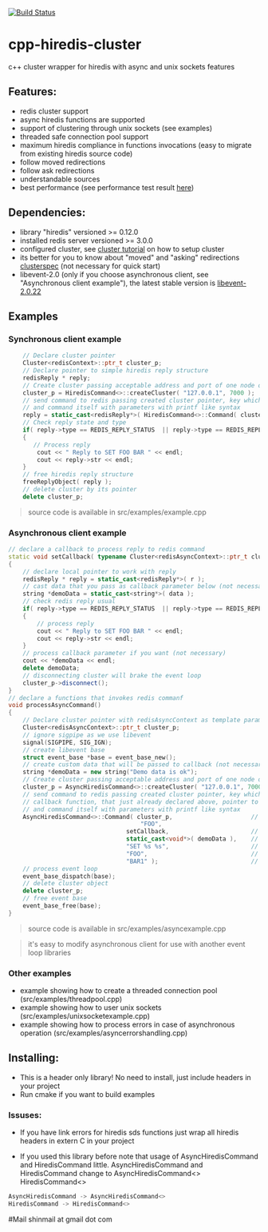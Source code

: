 [![Build Status](https://api.travis-ci.org/shinberg/cpp-hiredis-cluster.png)](https://travis-ci.org/shinberg/cpp-hiredis-cluster/)

# cpp-hiredis-cluster
c++ cluster wrapper for hiredis with async and unix sockets features
## Features:
- redis cluster support
- async hiredis functions are supported
- support of clustering through unix sockets (see examples)
- threaded safe connection pool support
- maximum hiredis compliance in functions invocations (easy to migrate from existing hiredis source code)
- follow moved redirections
- follow ask redirections
- understandable sources
- best performance (see performance test result [here](https://github.com/shinberg/cpp-hiredis-cluster/wiki/Performance))

## Dependencies:
* library "hiredis" versioned >= 0.12.0
* installed redis server versioned >= 3.0.0
* configured cluster, see [cluster tutorial](http://redis.io/topics/cluster-tutorial/) on how to setup cluster
* its better for you to know about "moved" and "asking" redirections [clusterspec](http://redis.io/topics/cluster-spec) (not necessary for quick start)
* libevent-2.0 (only if you choose asynchronous client, see "Asynchronous client example"), the latest stable version is [libevent-2.0.22](https://github.com/libevent/libevent/tree/release-2.0.22-stable)

## Examples

### Synchronous client example

~~~c++
    // Declare cluster pointer
    Cluster<redisContext>::ptr_t cluster_p;
    // Declare pointer to simple hiredis reply structure
    redisReply * reply;
    // Create cluster passing acceptable address and port of one node of the cluster nodes 
    cluster_p = HiredisCommand<>::createCluster( "127.0.0.1", 7000 );
    // send command to redis passing created cluster pointer, key which you wish to access in the command
    // and command itself with parameters with printf like syntax
    reply = static_cast<redisReply*>( HiredisCommand<>::Command( cluster_p, "FOO", "SET %s %s", "FOO", "BAR1" ) );
    // Check reply state and type
    if( reply->type == REDIS_REPLY_STATUS  || reply->type == REDIS_REPLY_ERROR )
    {
       // Process reply
        cout << " Reply to SET FOO BAR " << endl;
        cout << reply->str << endl;
    }
    // free hiredis reply structure
    freeReplyObject( reply );
    // delete cluster by its pointer
    delete cluster_p;
~~~
> source code is available in src/examples/example.cpp

### Asynchronous client example

~~~c++
// declare a callback to process reply to redis command
static void setCallback( typename Cluster<redisAsyncContext>::ptr_t cluster_p, void *r, void *data )
{
    // declare local pointer to work with reply
    redisReply * reply = static_cast<redisReply*>( r );
    // cast data that you pass as callback parameter below (not necessary)
    string *demoData = static_cast<string*>( data );
    // check redis reply usual
    if( reply->type == REDIS_REPLY_STATUS  || reply->type == REDIS_REPLY_ERROR )
    {
        // process reply
        cout << " Reply to SET FOO BAR " << endl;
        cout << reply->str << endl;
    }
    // process callback parameter if you want (not necessary)
    cout << *demoData << endl;
    delete demoData;
    // disconnecting cluster will brake the event loop
    cluster_p->disconnect();
}
// declare a functions that invokes redis commanf
void processAsyncCommand()
{
    // Declare cluster pointer with redisAsyncContext as template parameter
    Cluster<redisAsyncContext>::ptr_t cluster_p;
    // ignore sigpipe as we use libevent
    signal(SIGPIPE, SIG_IGN);
    // create libevent base
    struct event_base *base = event_base_new();
    // create custom data that will be passed to callback (not necessary)
    string *demoData = new string("Demo data is ok");
    // Create cluster passing acceptable address and port of one node of the cluster nodes
    cluster_p = AsyncHiredisCommand<>::createCluster( "127.0.0.1", 7000, static_cast<void*>( base ) );
    // send command to redis passing created cluster pointer, key which you wish to access in the command
    // callback function, that just already declared above, pointer to any user defined data
    // and command itself with parameters with printf like syntax
    AsyncHiredisCommand<>::Command( cluster_p,                      // cluster pointer
                                     "FOO",                             // key accessed in current command
                                 setCallback,                       // callback to process reply
                                 static_cast<void*>( demoData ),    // custom user data pointer
                                 "SET %s %s",                       // command
                                 "FOO",                             // paramener - key
                                 "BAR1" );                          // parameter - value
    // process event loop
    event_base_dispatch(base);
    // delete cluster object
    delete cluster_p;
    // free event base
    event_base_free(base);
}
~~~
> source code is available in src/examples/asyncexample.cpp

> it's easy to modify asynchronous client for use with another event loop libraries

### Other examples

* example showing how to create a threaded connection pool (src/examples/threadpool.cpp)
* example showing how to user unix sockets (src/examples/unixsocketexample.cpp)
* example showing how to process errors in case of asynchronous operation (src/examples/asyncerrorshandling.cpp)

## Installing:
* This is a header only library! No need to install, just include headers in your project
* Run cmake if you want to build examples

### Issuses:
* If you have link errors for hiredis sds functions just wrap all hiredis headers in extern C in your project

* If you used this library before  note that usage of AsyncHiredisCommand and HiredisCommand little. AsyncHiredisCommand and HiredisCommand change to AsyncHiredisCommand<> HiredisCommand<>
~~~c++
AsyncHiredisCommand -> AsyncHiredisCommand<>
HiredisCommand -> HiredisCommand<>
~~~


#Mail
shinmail at gmail dot com
